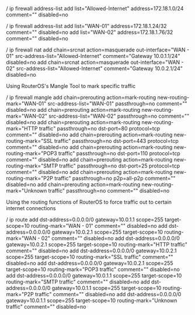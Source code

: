 / ip firewall address-list
add list="Allowed-Internet" address=172.18.1.0/24 comment="" disabled=no


/ ip firewall address-list
add list="WAN-01" address=172.18.1.24/32 comment="" disabled=no
add list="WAN-02" address=172.18.1.76/32 comment="" disabled=no



/ ip firewall nat 
add chain=srcnat action=masquerade out-interface="WAN - 01" src-address-list="Allowed-Internet" comment="Gateway 10.0.1.1/24" disabled=no 
add chain=srcnat action=masquerade out-interface="WAN - 02" src-address-list="Allowed-Internet" comment="Gateway 10.0.2.1/24" disabled=no


Using RouterOS's Mangle Tool to mark specific traffic

/ ip firewall mangle 
add chain=prerouting action=mark-routing new-routing-mark="WAN-01" src-address-list="WAN-01" passthrough=no comment="" disabled=no 
add chain=prerouting action=mark-routing new-routing-mark="WAN-02" src-address-list="WAN-02" passthrough=no comment="" disabled=no 
add chain=prerouting action=mark-routing new-routing-mark="HTTP traffic" passthrough=no dst-port=80 protocol=tcp comment="" disabled=no 
add chain=prerouting action=mark-routing new-routing-mark="SSL traffic" passthrough=no dst-port=443 protocol=tcp comment="" disabled=no 
add chain=prerouting action=mark-routing new-routing-mark="POP3 traffic" passthrough=no dst-port=110 protocol=tcp comment="" disabled=no 
add chain=prerouting action=mark-routing new-routing-mark="SMTP traffic" passthrough=no dst-port=25 protocol=tcp comment="" disabled=no 
add chain=prerouting action=mark-routing new-routing-mark="P2P traffic" passthrough=no p2p=all-p2p comment="" disabled=no 
add chain=prerouting action=mark-routing new-routing-mark="Unknown traffic" passthrough=no comment="" disabled=no 




Using the routing functions of RouterOS to force traffic out to certain internet connections





/ ip route 
add dst-address=0.0.0.0/0 gateway=10.0.1.1 scope=255 target-scope=10 routing-mark="WAN - 01" comment="" disabled=no
add dst-address=0.0.0.0/0 gateway=10.0.2.1 scope=255 target-scope=10 routing-mark="WAN - 02" comment="" disabled=no
add dst-address=0.0.0.0/0 gateway=10.0.2.1 scope=255 target-scope=10 routing-mark="HTTP traffic" comment="" disabled=no 
add dst-address=0.0.0.0/0 gateway=10.0.2.1 scope=255 target-scope=10 routing-mark="SSL traffic" comment="" disabled=no 
add dst-address=0.0.0.0/0 gateway=10.0.2.1 scope=255 target-scope=10 routing-mark="POP3 traffic" comment="" disabled=no 
add dst-address=0.0.0.0/0 gateway=10.0.1.1 scope=255 target-scope=10 routing-mark="SMTP traffic" comment="" disabled=no 
add dst-address=0.0.0.0/0 gateway=10.0.1.1 scope=255 target-scope=10 routing-mark="P2P traffic" comment="" disabled=no 
add dst-address=0.0.0.0/0 gateway=10.0.1.1 scope=255 target-scope=10 routing-mark="Unknown traffic" comment="" disabled=no
